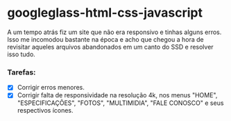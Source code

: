 # googleglass-html-css-javascript

A um tempo atrás fiz um site que não era responsivo e tinhas alguns erros.
Isso me incomodou bastante na época e acho que chegou a hora de revisitar aqueles arquivos abandonados em um canto do SSD e resolver isso tudo.

### Tarefas:

- [X] Corrigir erros menores.
- [X] Corrigir falta de responsividade na resolução 4k, nos menus "HOME", "ESPECIFICAÇÕES", "FOTOS", "MULTIMIDIA", "FALE CONOSCO" e seus respectivos ícones.
